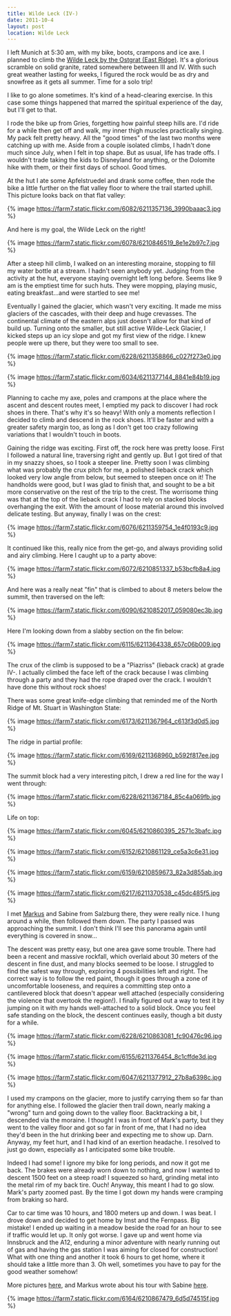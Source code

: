 ```yaml
---
title: Wilde Leck (IV-)
date: 2011-10-4
layout: post
location: Wilde Leck
---
```


I left Munich at 5:30 am, with my bike, boots, crampons and ice axe. I
planned to climb the [Wilde Leck by the Ostgrat (East Ridge)](https://www.bergsteigen.at/de/touren.aspx?ID=2350).
It's a glorious scramble on solid granite, rated somewhere between III
and IV. With such great weather lasting for weeks, I figured the rock would
be as dry and snowfree as it gets all summer. Time for a solo trip!
  
  
I like to go alone sometimes. It's kind of a head-clearing exercise. In
this case some things happened that marred the spiritual experience of
the day, but I'll get to that.
  
  
I rode the bike up from Gries, forgetting how painful steep hills are.
I'd ride for a while then get off and walk, my inner thigh muscles practically
singing. My pack felt pretty heavy. All the "good times" of the last two
months were catching up with me. Aside from a couple isolated climbs, I
hadn't done much since July, when I felt in top shape. But as usual, life
has trade offs. I wouldn't trade taking the kids to Disneyland for anything,
or the Dolomite hike with them, or their first days of school. Good times.
  
  
At the hut I ate some Apfelstruedel and drank some coffee, then rode the
bike a little further on the flat valley floor to where the trail started
uphill. This picture looks back on that flat valley:
  
  
{% image https://farm7.static.flickr.com/6082/6211357136_3990baaac3.jpg %}
  
  
And here is my goal, the Wilde Leck on the right!
  
  
{% image https://farm7.static.flickr.com/6078/6210846519_8e1e2b97c7.jpg %}
  
  
After a steep hill climb, I walked on an interesting moraine, stopping
to fill my water bottle at a stream. I hadn't seen anybody yet. Judging
from the activity at the hut, everyone staying overnight left long before.
Seems like 9 am is the emptiest time for such huts. They were mopping,
playing music, eating breakfast...and were startled to see me!
  
  
Eventually I gained the glacier, which wasn't very exciting. It made me
miss glaciers of the cascades, with their deep and huge crevasses. The
continental climate of the eastern alps just doesn't allow for that kind
of build up. Turning onto the smaller, but still active Wilde-Leck Glacier,
I kicked steps up an icy slope and got my first view of the ridge. I knew
people were up there, but they were too small to see.
  
  
{% image https://farm7.static.flickr.com/6228/6211358866_c027f273e0.jpg %}
  
{% image https://farm7.static.flickr.com/6034/6211377144_8841e84b19.jpg %}
  
  
Planning to cache my axe, poles and crampons at the place where the ascent
and descent routes meet, I emptied my pack to discover I had rock shoes
in there. That's why it's so heavy! With only a moments reflection I decided
to climb and descend in the rock shoes. It'll be faster and with a greater
safety margin too, as long as I don't get too crazy following variations
that I wouldn't touch in boots.
  
  
Gaining the ridge was exciting. First off, the rock here was pretty loose.
First I followed a natural line, traversing right and gently up. But I
got tired of that in my snazzy shoes, so I took a steeper line. Pretty
soon I was climbing what was probably the crux pitch for me, a polished
lieback crack which looked very low angle from below, but seemed to steepen
once on it! The handholds were good, but I was glad to finish that, and
sought to be a bit more conservative on the rest of the trip to the crest.
The worrisome thing was that at the top of the lieback crack I had to rely
on stacked blocks overhanging the exit. With the amount of loose material
around this involved delicate testing. But anyway, finally I was on the
crest:
  
  
{% image https://farm7.static.flickr.com/6076/6211359754_1e4f0193c9.jpg %}
  
  
It continued like this, really nice from the get-go, and always providing
solid and airy climbing. Here I caught up to a party above:
  
{% image https://farm7.static.flickr.com/6072/6210851337_b53bcfb8a4.jpg %}
  
  
And here was a really neat "fin" that is climbed to about 8 meters below
the summit, then traversed on the left:
  
  
{% image https://farm7.static.flickr.com/6090/6210852017_059080ec3b.jpg %}
  
  
Here I'm looking down from a slabby section on the fin below:
  
{% image https://farm7.static.flickr.com/6115/6211364338_657c06b009.jpg %}
  
  
The crux of the climb is supposed to be a "Piazriss" (lieback crack) at
grade IV-. I actually climbed the face left of the crack because I was
climbing through a party and they had the rope draped over the crack. I
wouldn't have done this without rock shoes!
  
  
There was some great knife-edge climbing that reminded me of the North
Ridge of Mt. Stuart in Washington State:
  
  
{% image https://farm7.static.flickr.com/6173/6211367964_c613f3d0d5.jpg %}
  
  
The ridge in partial profile:
  
  
{% image https://farm7.static.flickr.com/6169/6211368960_b592f817ee.jpg %}
  
  
The summit block had a very interesting pitch, I drew a red line for the
way I went through:
  
  
{% image https://farm7.static.flickr.com/6228/6211367184_85c4a069fb.jpg %}
  
  
Life on top:
  
{% image https://farm7.static.flickr.com/6045/6210860395_2571c3bafc.jpg %}
  
{% image https://farm7.static.flickr.com/6152/6210861129_ce5a3c6e31.jpg %}
  
{% image https://farm7.static.flickr.com/6159/6210859673_82a3d855ab.jpg %}
  
{% image https://farm7.static.flickr.com/6217/6211370538_c45dc485f5.jpg %}
  
  
I met [Markus](https://draussen-unterwegs.de/) and Sabine from
Salzburg there, they were really nice. I hung around a while, then followed
them down. The party I passed was approaching the summit. I don't think
I'll see this panorama again until everything is covered in snow...
  
  
The descent was pretty easy, but one area gave some trouble. There had
been a recent and massive rockfall, which overlaid about 30 meters of the
descent in fine dust, and many blocks seemed to be loose. I struggled to
find the safest way through, exploring 4 possibilities left and right.
The correct way is to follow the red paint, though it goes through a zone
of uncomfortable looseness, and requires a committing step onto a cantilevered
block that doesn't appear well attached (especially considering the violence
that overtook the region!). I finally figured out a way to test it by jumping
on it with my hands well-attached to a solid block. Once you feel safe
standing on the block, the descent continues easily, though a bit dusty
for a while.
  
  
{% image https://farm7.static.flickr.com/6228/6210863081_fc90476c96.jpg %}
  
{% image https://farm7.static.flickr.com/6155/6211376454_8c1cffde3d.jpg %}
  
{% image https://farm7.static.flickr.com/6047/6211377912_27b8a6398c.jpg %}
  
  
I used my crampons on the glacier, more to justify carrying them so far
than for anything else. I followed the glacier then trail down, nearly
making a "wrong" turn and going down to the valley floor. Backtracking
a bit, I descended via the moraine. I thought I was in front of Mark's
party, but they went to the valley floor and got so far in front of me,
that I had no idea they'd been in the hut drinking beer and expecting me
to show up. Darn. Anyway, my feet hurt, and I had kind of an exertion headache.
I resolved to just go down, especially as I anticipated some bike trouble.
  
  
Indeed I had some! I ignore my bike for long periods, and now it got me
back. The brakes were already worn down to nothing, and now I wanted to
descent 1500 feet on a steep road! I squeezed so hard, grinding metal into
the metal rim of my back tire. Ouch! Anyway, this meant I had to go slow.
Mark's party zoomed past. By the time I got down my hands were cramping
from braking so hard.
  
  
Car to car time was 10 hours, and 1800 meters up and down. I was beat.
I drove down and decided to get home by Imst and the Fernpass. Big mistake!
I ended up waiting in a meadow beside the road for an hour to see if traffic
would let up. It only got worse. I gave up and went home via Innsbruck
and the A12, enduring a minor adventure with nearly running out of gas
and having the gas station I was aiming for closed for construction! What
with one thing and another it took 6 hours to get home, where it should
take a little more than 3\. Oh well, sometimes you have to pay for the good
weather somehow!
  
  
More pictures [here](https://www.flickr.com/photos/ripsawridge/sets/72157627692562739/),
and Markus wrote about his tour with Sabine [here](https://www.draussen-unterwegs.de/Tourenblog/2011/Wildeleck/html/01.htm).
  
{% image https://farm7.static.flickr.com/6164/6210867479_6d5d74515f.jpg %}
  
